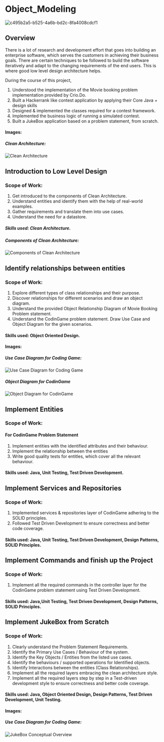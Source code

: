 # Object_Modeling

![c495b2a5-b525-4a6b-bd2c-8fa4008cdcf1](https://user-images.githubusercontent.com/55679683/202839791-8e91ff54-2e45-4a3b-9a41-0636a4fab25b.png)


## Overview

There is a lot of research and development effort that goes into building an enterprise software, which serves the customers in achieving their business goals. There are certain techniques to be followed to build the software iteratively and adapt to the changing requirements of the end users. This is where good low level design architecture helps. 

During the course of this project,

1. Understood the implementation of the Movie booking problem implementation provided by Crio.Do.
2. Built a Hackerrank like contest application by applying their Core Java + design skills
3. Designed & implemented the classes required for a contest framework.
4. Implemented the business logic of running a simulated contest.
5. Built a JukeBox application based on a problem statement, from scratch.

#### Images:

##### Clean Architecture:

![Clean Architecture](https://user-images.githubusercontent.com/55679683/202706933-6cbe3164-c8f4-46e7-bc9c-be868c44c0ff.png)

## Introduction to Low Level Design

### Scope of Work:

1. Get introduced to the components of Clean Architecture.
2. Understand entities and identify them with the help of real-world examples.
3. Gather requirements and translate them into use cases.
4. Understand the need for a datastore.

##### Skills used: Clean Architecture.

##### Components of Clean Architecture:

![Components of Clean Architecture](https://user-images.githubusercontent.com/55679683/202707759-f6268ba4-e9ef-4360-aed7-e50f2bf42167.png)

## Identify relationships between entities

### Scope of Work:

1. Explore different types of class relationships and their purpose.
2. Discover relationships for different scenarios and draw an object diagram.
3. Understand the provided Object Relationship Diagram of Movie Booking Problem statement.
4. Understand the CodinGame problem statement. Draw Use Case and Object Diagram for the given scenarios.

#### Skills used: Object Oriented Design.

#### Images: 

##### Use Case Diagram for Coding Game:

![Use Case Diagram for Coding Game](https://user-images.githubusercontent.com/55679683/202709516-cc97d4f7-1eac-4f47-b504-e35f34eef747.png)

##### Object Diagram for CodinGame

![Object Diagram for CodinGame](https://user-images.githubusercontent.com/55679683/202709674-8c11bccc-3450-4a0b-b671-e0dc36b559b3.png)

## Implement Entities

### Scope of Work:

#### For CodinGame Problem Statement

1. Implement entities with the identified attributes and their behaviour.
2. Implement the relationship between the entities
3. Write good quality tests for entitles, which cover all the relevant behaviour.

#### Skills used: Java, Unit Testing, Test Driven Development.

## Implement Services and Repositories

### Scope of Work:

1. Implemented services & repositories layer of CodinGame adhering to the SOLID principles.
2. Followed Test Driven Development to ensure correctness and better code coverage.

#### Skills used: Java, Unit Testing, Test Driven Development, Design Patterns, SOLID Principles.

## Implement Commands and finish up the Project

### Scope of Work:

1. Implement all the required commands in the controller layer for the CodinGame problem statement using Test Driven Development.

#### Skills used: Java,Unit Testing, Test Driven Development, Design Patterns, SOLID Principles.

## Implement JukeBox from Scratch

### Scope of Work:

1. Clearly understand the Problem Statement Requirements.
2. Identify the Primary Use Cases / Behaviour of the system.
3. Identify the Key Objects / Entities from the listed use cases.
4. Identify the behaviours / supported operations for Identified objects.
5. Identify Interactions between the entities (Class Relationships).
6. Implement all the required layers embracing the clean architecture style.
7. Implement all the required layers step by step in a Test-driven development style to ensure correctness and better code coverage.

#### Skills used: Java, Object Oriented Design, Design Patterns, Test Driven Development, Unit Testing.

#### Images:

##### Use Case Diagram for Coding Game:

![JukeBox Conceptual Overview](https://user-images.githubusercontent.com/55679683/202711048-5361a8b7-005b-4606-90f6-6ef6dff55599.png)

